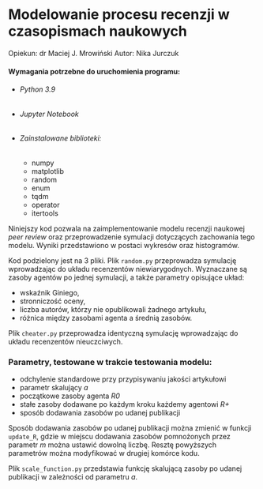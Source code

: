 # Modelowanie procesu recenzji w czasopismach naukowych
Opiekun: dr Maciej J. Mrowiński
Autor: Nika Jurczuk
#### Wymagania potrzebne do uruchomienia programu:
- ######  Python 3.9
- ###### Jupyter Notebook
- ###### Zainstalowane biblioteki:
    - numpy
    - matplotlib
    - random
    - enum
    - tqdm
    - operator
    - itertools

Niniejszy kod pozwala na zaimplementowanie modelu recenzji naukowej *peer review* oraz przeprowadzenie symulacji dotyczących zachowania tego modelu. Wyniki przedstawiono w postaci wykresów oraz histogramów. 

Kod podzielony jest na 3 pliki. 
Plik `random.py` przeprowadza symulację wprowadzając do układu recenzentów niewiarygodnych. Wyznaczane są zasoby agentów po jednej symulacji, a także parametry opisujące układ:
- wskaźnik Giniego,
- stronniczość oceny,
- liczba autorów, którzy nie opublikowali żadnego artykułu,
- różnica między zasobami agenta a średnią zasobów.

Plik `cheater.py` przeprowadza identyczną symulację wprowadzając do układu recenzentów nieuczciwych.
### Parametry, testowane w trakcie testowania modelu:
- odchylenie standardowe przy przypisywaniu jakości artykułowi
- parametr skalujący *a*
- początkowe zasoby agenta *R0*
- stałe zasoby dodawane po każdym kroku każdemy agentowi *R+*
- sposób dodawania zasobów po udanej publikacji

Sposób dodawania zasobów po udanej publikacji można zmienić w funkcji `update_R`, gdzie w miejscu dodawania zasobów pomnożonych przez parametr *m* można ustawić dowolną liczbę. Resztę powyższych parametrów można modyfikować w drugiej komórce kodu.

Plik `scale_function.py` przedstawia funkcję skalującą zasoby po udanej publikacji w zależności od parametru *a*.
